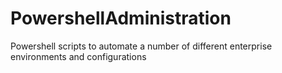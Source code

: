 # PowershellAdministration
Powershell scripts to automate a number of different enterprise environments and configurations
